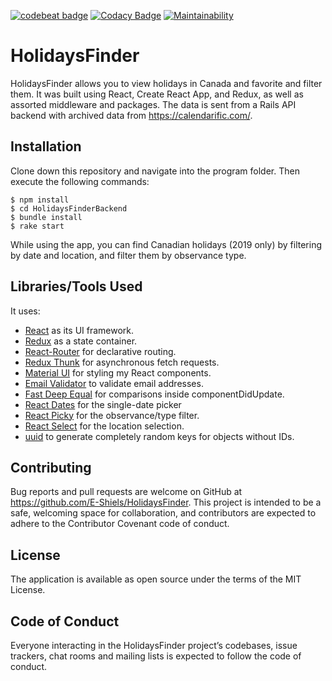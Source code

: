 [![codebeat badge](https://codebeat.co/badges/218717a5-1ebb-4776-a3b8-bb247ca7916f)](https://codebeat.co/projects/github-com-e-shiels-HolidaysFinder-master)
[![Codacy Badge](https://api.codacy.com/project/badge/Grade/5a66a0ecb300477ebd99f59dd2e9257b)](https://www.codacy.com/app/E-Shiels/HolidaysFinder?utm_source=github.com&amp;utm_medium=referral&amp;utm_content=E-Shiels/HolidaysFinder&amp;utm_campaign=Badge_Grade)
[![Maintainability](https://api.codeclimate.com/v1/badges/8bb6c17f568cdf94c1a2/maintainability)](https://codeclimate.com/github/E-Shiels/HolidaysFinder/maintainability)

# HolidaysFinder #

HolidaysFinder allows you to view holidays in Canada and favorite and filter them.
It was built using React, Create React App, and Redux, as well as assorted middleware and packages. The data is sent from a Rails API backend with archived data from <https://calendarific.com/>.

## Installation ##

Clone down this repository and navigate into the program folder. Then execute the following commands:

```
$ npm install
$ cd HolidaysFinderBackend
$ bundle install
$ rake start
```

While using the app, you can find Canadian holidays (2019 only) by filtering by date and location, and filter them by observance type.

## Libraries/Tools Used ##

It uses:
* [React](https://github.com/facebook/react) as its UI framework.
* [Redux](https://github.com/reduxjs/redux) as a state container.
* [React-Router](https://github.com/ReactTraining/react-router) for declarative routing.
* [Redux Thunk](https://github.com/reduxjs/redux-thunk) for asynchronous fetch requests.
* [Material UI](https://github.com/mui-org/material-ui) for styling my React components.
* [Email Validator](https://github.com/manishsaraan/email-validator) to validate email addresses.
* [Fast Deep Equal](https://github.com/epoberezkin/fast-deep-equal) for comparisons inside componentDidUpdate.
* [React Dates](https://github.com/airbnb/react-dates) for the single-date picker
* [React Picky](https://github.com/Aidurber/react-picky) for the observance/type filter.
* [React Select](https://github.com/JedWatson/react-select) for the location selection.
* [uuid](https://github.com/kelektiv/node-uuid) to generate completely random keys for objects without IDs.


## Contributing ##

Bug reports and pull requests are welcome on GitHub at <https://github.com/E-Shiels/HolidaysFinder>.
This project is intended to be a safe, welcoming space for collaboration, and contributors are expected to adhere to the Contributor Covenant code of conduct.

## License ##

The application is available as open source under the terms of the MIT License.

## Code of Conduct ##

Everyone interacting in the HolidaysFinder project’s codebases, issue trackers,
chat rooms and mailing lists is expected to follow the code of conduct.
